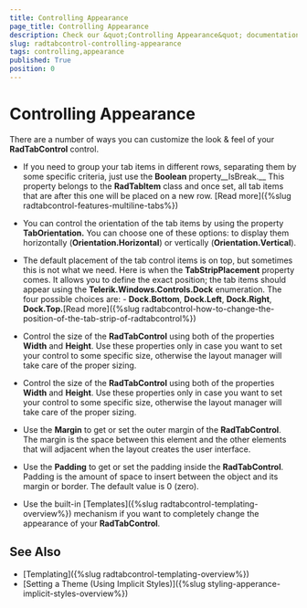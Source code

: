 ```yaml
---
title: Controlling Appearance
page_title: Controlling Appearance
description: Check our &quot;Controlling Appearance&quot; documentation article for the RadTabControl WPF control.
slug: radtabcontrol-controlling-appearance
tags: controlling,appearance
published: True
position: 0
---
```


# Controlling Appearance

There are a number of ways you can customize the look & feel of your __RadTabControl__ control.				

* If you need to group your tab items in different rows, separating them by some specific criteria, just use the __Boolean__ property__IsBreak.__ This property belongs to the __RadTabItem__ class and once set, all tab items that are after this one will be placed on a new row. [Read more]({%slug radtabcontrol-features-multiline-tabs%})

* You can control the orientation of the tab items by using the property __TabOrientation.__ You can choose one of these  options: to display them horizontally (__Orientation.Horizontal__) or vertically (__Orientation.Vertical__).

* The default placement of the tab control items is on top, but sometimes this is not what we need. Here is when the __TabStripPlacement__ property comes. It allows you to define the exact position; the tab items should appear using the __Telerik.Windows.Controls.Dock__ enumeration. The four possible choices are: - __Dock.Bottom__, __Dock.Left__, __Dock.Right__, __Dock.Top.__[Read more]({%slug radtabcontrol-how-to-change-the-position-of-the-tab-strip-of-radtabcontrol%})

* Control the size of the __RadTabControl__ using both of the properties __Width__ and __Height__. Use these properties only in case you want to set your control to some specific size, otherwise the layout manager will take care of the proper sizing.
* Control the size of the __RadTabControl__ using both of the properties __Width__ and __Height__. Use these properties only in case you want to set your control to some specific size, otherwise the layout manager will take care of the proper sizing.					

* Use the __Margin__ to get or set the outer margin of the __RadTabControl__. The margin is the space between this element and the other elements that will adjacent when the layout creates the user interface.					

* Use the __Padding__ to get or set the padding inside the __RadTabControl__. Padding is the amount of space to insert between the object and its margin or border. The default value is 0 (zero).					

* Use the built-in [Templates]({%slug radtabcontrol-templating-overview%}) mechanism if you want to completely change the appearance of your __RadTabControl__.					

## See Also
 * [Templating]({%slug radtabcontrol-templating-overview%})
 * [Setting a Theme (Using Implicit Styles)]({%slug styling-apperance-implicit-styles-overview%})